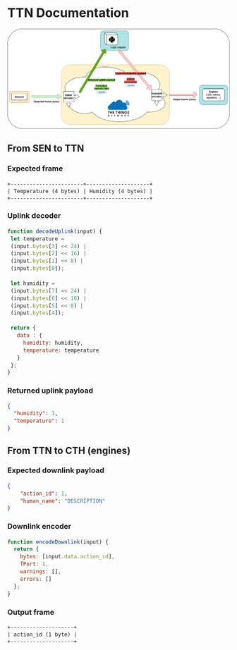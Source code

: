 # TTN Documentation

![](misc/ttn-formatting.png)

## From SEN to TTN

### Expected frame

```
+-----------------------+--------------------+
| Temperature (4 bytes) | Humidity (4 bytes) |
+-----------------------+--------------------+
```

### Uplink decoder

```js
function decodeUplink(input) {
 let temperature =
 (input.bytes[3] << 24) |
 (input.bytes[2] << 16) |
 (input.bytes[1] << 8) |
 (input.bytes[0]);
 
 let humidity =
 (input.bytes[7] << 24) |
 (input.bytes[6] << 16) |
 (input.bytes[5] << 8) |
 (input.bytes[4]);
 
 return {
   data : {
     humidity: humidity,
     temperature: temperature
   }
 };
}
```

### Returned uplink payload

```json
{
  "humidity": 1,
  "temperature": 1
}
```

## From TTN to CTH (engines)

### Expected downlink payload

```json
{
    "action_id": 1,
    "human_name": "DESCRIPTION"
}
```

### Downlink encoder

```js
function encodeDownlink(input) {
  return {
    bytes: [input.data.action_id],
    fPort: 1,
    warnings: [],
    errors: []
  };
}
```

### Output frame

```
+--------------------+
| action_id (1 byte) |
+--------------------+
```

